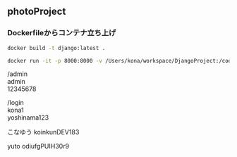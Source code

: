 ## photoProject

### Dockerfileからコンテナ立ち上げ
```bash
docker build -t django:latest .
```

```bash
docker run -it -p 8000:8000 -v /Users/kona/workspace/DjangoProject:/code django bash
```

/admin  
admin  
12345678

/login  
kona1  
yoshinama123

こなゆう
koinkunDEV183

yuto
odiufgPUIH30r9